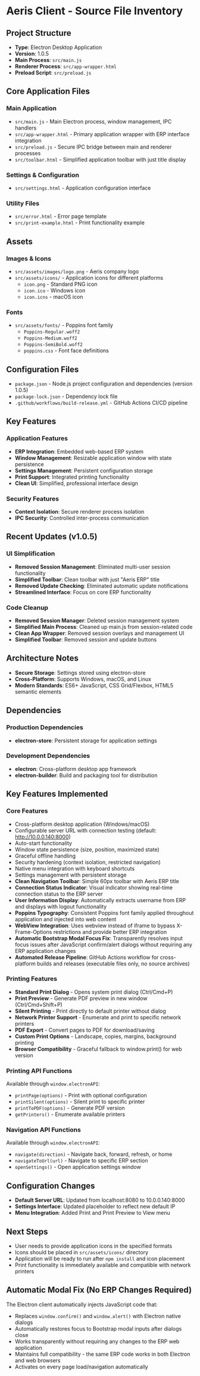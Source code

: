 # Aeris Client - Source File Inventory

## Project Structure
- **Type**: Electron Desktop Application  
- **Version**: 1.0.5
- **Main Process**: `src/main.js`
- **Renderer Process**: `src/app-wrapper.html`
- **Preload Script**: `src/preload.js`

## Core Application Files

### Main Application
- `src/main.js` - Main Electron process, window management, IPC handlers
- `src/app-wrapper.html` - Primary application wrapper with ERP interface integration
- `src/preload.js` - Secure IPC bridge between main and renderer processes
- `src/toolbar.html` - Simplified application toolbar with just title display

### Settings & Configuration  
- `src/settings.html` - Application configuration interface

### Utility Files
- `src/error.html` - Error page template
- `src/print-example.html` - Print functionality example

## Assets

### Images & Icons
- `src/assets/images/logo.png` - Aeris company logo
- `src/assets/icons/` - Application icons for different platforms
  - `icon.png` - Standard PNG icon
  - `icon.ico` - Windows icon  
  - `icon.icns` - macOS icon

### Fonts
- `src/assets/fonts/` - Poppins font family
  - `Poppins-Regular.woff2`
  - `Poppins-Medium.woff2` 
  - `Poppins-SemiBold.woff2`
  - `poppins.css` - Font face definitions

## Configuration Files
- `package.json` - Node.js project configuration and dependencies (version 1.0.5)
- `package-lock.json` - Dependency lock file
- `.github/workflows/build-release.yml` - GitHub Actions CI/CD pipeline

## Key Features

### Application Features
- **ERP Integration**: Embedded web-based ERP system
- **Window Management**: Resizable application window with state persistence
- **Settings Management**: Persistent configuration storage
- **Print Support**: Integrated printing functionality
- **Clean UI**: Simplified, professional interface design

### Security Features  
- **Context Isolation**: Secure renderer process isolation
- **IPC Security**: Controlled inter-process communication

## Recent Updates (v1.0.5)

### UI Simplification
- **Removed Session Management**: Eliminated multi-user session functionality
- **Simplified Toolbar**: Clean toolbar with just "Aeris ERP" title
- **Removed Update Checking**: Eliminated automatic update notifications
- **Streamlined Interface**: Focus on core ERP functionality

### Code Cleanup
- **Removed Session Manager**: Deleted session management system
- **Simplified Main Process**: Cleaned up main.js from session-related code
- **Clean App Wrapper**: Removed session overlays and management UI
- **Simplified Toolbar**: Removed session and update buttons

## Architecture Notes
- **Secure Storage**: Settings stored using electron-store
- **Cross-Platform**: Supports Windows, macOS, and Linux
- **Modern Standards**: ES6+ JavaScript, CSS Grid/Flexbox, HTML5 semantic elements

## Dependencies

### Production Dependencies
- **electron-store**: Persistent storage for application settings

### Development Dependencies
- **electron**: Cross-platform desktop app framework
- **electron-builder**: Build and packaging tool for distribution

## Key Features Implemented

### Core Features
- Cross-platform desktop application (Windows/macOS)
- Configurable server URL with connection testing (default: http://10.0.0.140:8000)
- Auto-start functionality
- Window state persistence (size, position, maximized state)
- Graceful offline handling
- Security hardening (context isolation, restricted navigation)
- Native menu integration with keyboard shortcuts
- Settings management with persistent storage
- **Clean Navigation Toolbar**: Simple 60px toolbar with Aeris ERP title
- **Connection Status Indicator**: Visual indicator showing real-time connection status to the ERP server
- **User Information Display**: Automatically extracts username from ERP and displays with logout functionality
- **Poppins Typography**: Consistent Poppins font family applied throughout application and injected into web content
- **WebView Integration**: Uses webview instead of iframe to bypass X-Frame-Options restrictions and provide better ERP integration
- **Automatic Bootstrap Modal Focus Fix**: Transparently resolves input focus issues after JavaScript confirm/alert dialogs without requiring any ERP application changes
- **Automated Release Pipeline**: GitHub Actions workflow for cross-platform builds and releases (executable files only, no source archives)

### Printing Features
- **Standard Print Dialog** - Opens system print dialog (Ctrl/Cmd+P)
- **Print Preview** - Generate PDF preview in new window (Ctrl/Cmd+Shift+P)
- **Silent Printing** - Print directly to default printer without dialog
- **Network Printer Support** - Enumerate and print to specific network printers
- **PDF Export** - Convert pages to PDF for download/saving
- **Custom Print Options** - Landscape, copies, margins, background printing
- **Browser Compatibility** - Graceful fallback to window.print() for web version

### Printing API Functions
Available through `window.electronAPI`:
- `printPage(options)` - Print with optional configuration
- `printSilent(options)` - Silent print to specific printer
- `printToPDF(options)` - Generate PDF version
- `getPrinters()` - Enumerate available printers

### Navigation API Functions
Available through `window.electronAPI`:
- `navigate(direction)` - Navigate back, forward, refresh, or home
- `navigateToUrl(url)` - Navigate to specific ERP section
- `openSettings()` - Open application settings window

## Configuration Changes
- **Default Server URL**: Updated from localhost:8080 to 10.0.0.140:8000
- **Settings Interface**: Updated placeholder to reflect new default IP
- **Menu Integration**: Added Print and Print Preview to View menu

## Next Steps
- User needs to provide application icons in the specified formats
- Icons should be placed in `src/assets/icons/` directory
- Application will be ready to run after `npm install` and icon placement
- Print functionality is immediately available and compatible with network printers

## Automatic Modal Fix (No ERP Changes Required)
The Electron client automatically injects JavaScript code that:
- Replaces `window.confirm()` and `window.alert()` with Electron native dialogs
- Automatically restores focus to Bootstrap modal inputs after dialogs close
- Works transparently without requiring any changes to the ERP web application
- Maintains full compatibility - the same ERP code works in both Electron and web browsers
- Activates on every page load/navigation automatically 